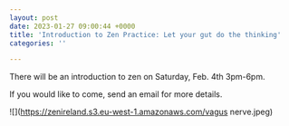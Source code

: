 ```yaml
---
layout: post
date: 2023-01-27 09:00:44 +0000
title: 'Introduction to Zen Practice: Let your gut do the thinking'
categories: ''

---
```

There will be an introduction to zen on Saturday, Feb. 4th 3pm-6pm.

If you would like to come, send an email for more details.

![](https://zenireland.s3.eu-west-1.amazonaws.com/vagus nerve.jpeg)